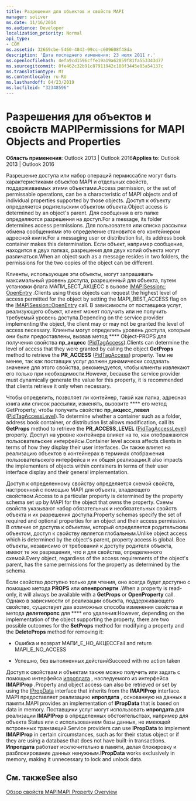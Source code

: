 ```yaml
---
title: Разрешения для объектов и свойств MAPI
manager: soliver
ms.date: 11/16/2014
ms.audience: Developer
localization_priority: Normal
api_type:
- COM
ms.assetid: 32669cbe-5460-4043-99cc-c609608f48da
description: 'Дата последнего изменения: 23 июля 2011 г.'
ms.openlocfilehash: 4efa9cd1596cffe19a19a62059f81fa553343d77
ms.sourcegitcommit: 8fe462c32b91c87911942c188f3445e85a54137c
ms.translationtype: MT
ms.contentlocale: ru-RU
ms.lasthandoff: 04/23/2019
ms.locfileid: "32348596"
---
```

# <a name="permissions-for-mapi-objects-and-properties"></a><span data-ttu-id="9d98c-103">Разрешения для объектов и свойств MAPI</span><span class="sxs-lookup"><span data-stu-id="9d98c-103">Permissions for MAPI Objects and Properties</span></span>

  
  
<span data-ttu-id="9d98c-104">**Область применения**: Outlook 2013 | Outlook 2016</span><span class="sxs-lookup"><span data-stu-id="9d98c-104">**Applies to**: Outlook 2013 | Outlook 2016</span></span> 
  
<span data-ttu-id="9d98c-105">Разрешение доступа или набор операций пермиссабле могут быть характеристиками объектов MAPI и отдельных свойств, поддерживаемых этими объектами.</span><span class="sxs-lookup"><span data-stu-id="9d98c-105">Access permission, or the set of permissable operations, can be a characteristic of MAPI objects and of individual properties supported by those objects.</span></span> <span data-ttu-id="9d98c-106">Доступ к объекту определяется родительским объектом объекта.</span><span class="sxs-lookup"><span data-stu-id="9d98c-106">Object access is determined by an object's parent.</span></span> <span data-ttu-id="9d98c-107">Для сообщения в его папке определяются разрешения на доступ.</span><span class="sxs-lookup"><span data-stu-id="9d98c-107">For a message, its folder determines access permissions.</span></span> <span data-ttu-id="9d98c-108">Для пользователя или списка рассылки обмена сообщениями это определение становится его контейнером адресной книги.</span><span class="sxs-lookup"><span data-stu-id="9d98c-108">For a messaging user or distribution list, its address book container makes this determination.</span></span> <span data-ttu-id="9d98c-109">Если объект, например сообщение, находится в двух папках, разрешения для двух копий объекта могут различаться.</span><span class="sxs-lookup"><span data-stu-id="9d98c-109">When an object such as a message resides in two folders, the permissions for the two copies of the object can be different.</span></span> 
  
<span data-ttu-id="9d98c-110">Клиенты, использующие эти объекты, могут запрашивать максимальный уровень доступа, разрешенный для объекта, путем установки флага МАПИ_БЕСТ_АКЦЕСС в вызове [IMAPISession:: OpenEntry](imapisession-openentry.md) .</span><span class="sxs-lookup"><span data-stu-id="9d98c-110">Clients using these objects can request the highest level of access permitted for the object by setting the MAPI_BEST_ACCESS flag on the [IMAPISession::OpenEntry](imapisession-openentry.md) call.</span></span> <span data-ttu-id="9d98c-111">В зависимости от поставщика услуг, реализующего объект, клиент может получить или не получить требуемый уровень доступа.</span><span class="sxs-lookup"><span data-stu-id="9d98c-111">Depending on the service provider implementing the object, the client may or may not be granted the level of access necessary.</span></span> <span data-ttu-id="9d98c-112">Клиенты могут определить уровень доступа, которым они были предоставлены, вызвав метод \*\*\*\* Object-PROPS для получения свойства **пр_акцесс** ([PidTagAccess](pidtagaccess-canonical-property.md)).</span><span class="sxs-lookup"><span data-stu-id="9d98c-112">Clients can determine the level of access that they were granted by calling the object **GetProps** method to retrieve the **PR_ACCESS** ([PidTagAccess](pidtagaccess-canonical-property.md)) property.</span></span> <span data-ttu-id="9d98c-113">Тем не менее, так как поставщик услуг должен динамически создавать значение для этого свойства, рекомендуется, чтобы клиенты извлекают его только при необходимости.</span><span class="sxs-lookup"><span data-stu-id="9d98c-113">However, because the service provider must dynamically generate the value for this property, it is recommended that clients retrieve it only when necessary.</span></span> 
  
<span data-ttu-id="9d98c-114">Чтобы определить, позволяет ли контейнер, такой как папка, адресная книга или список рассылки, изменять, вызовите \*\*\*\* его метод GetProperty, чтобы получить свойство **пр_акцесс_левел** ([PidTagAccessLevel](pidtagaccesslevel-canonical-property.md)).</span><span class="sxs-lookup"><span data-stu-id="9d98c-114">To determine whether a container such as a folder, address book container, or distribution list allows modification, call its **GetProps** method to retrieve the **PR_ACCESS_LEVEL** ([PidTagAccessLevel](pidtagaccesslevel-canonical-property.md)) property.</span></span> <span data-ttu-id="9d98c-115">Доступ на уровне контейнера влияет на то, как отображаются пользовательские интерфейсы.</span><span class="sxs-lookup"><span data-stu-id="9d98c-115">Container level access affects clients in terms of how they display their user interfaces.</span></span> <span data-ttu-id="9d98c-116">Он также влияет на реализацию объектов в контейнерах в терминах отображения пользовательского интерфейса и их общей реализации.</span><span class="sxs-lookup"><span data-stu-id="9d98c-116">It also impacts the implementers of objects within containers in terms of their user interface display and their general implementation.</span></span> 
  
<span data-ttu-id="9d98c-117">Доступ к определенному свойству определяется схемой свойств, настроенной с помощью MAPI для объекта, владеющего свойством.</span><span class="sxs-lookup"><span data-stu-id="9d98c-117">Access to a particular property is determined by the property schema set up by MAPI for the object that owns the property.</span></span> <span data-ttu-id="9d98c-118">Схемы свойств указывают набор обязательных и необязательных свойств объекта и их разрешения доступа.</span><span class="sxs-lookup"><span data-stu-id="9d98c-118">Property schemas specify the set of required and optional properties for an object and their access permission.</span></span> <span data-ttu-id="9d98c-119">В отличие от доступа к объектам, который определяется родительским объектом, доступ к свойству является глобальным.</span><span class="sxs-lookup"><span data-stu-id="9d98c-119">Unlike object access which is determined by the object's parent, property access is global.</span></span> <span data-ttu-id="9d98c-120">Все объекты, независимо от требований к доступу родителя объекта, имеют те же разрешения, что и для свойства, определенного схемой.</span><span class="sxs-lookup"><span data-stu-id="9d98c-120">Every object, regardless of the access requirements of the object's parent, has the same permissions for the property as determined by the schema.</span></span>
  
<span data-ttu-id="9d98c-121">Если свойство доступно только для чтения, оно всегда будет доступно с помощью метода **PROPS** или **опенпроперти** .</span><span class="sxs-lookup"><span data-stu-id="9d98c-121">When a property is read-only, it will always be available with a **GetProps** or **OpenProperty** call.</span></span> <span data-ttu-id="9d98c-122">Однако в зависимости от реализации объекта, поддерживающего свойство, существует два возможных способа изменения свойства и метода **делетепропс** для \*\*\*\* его удаления:</span><span class="sxs-lookup"><span data-stu-id="9d98c-122">However, depending on the implementation of the object supporting the property, there are two possible outcomes for the **SetProps** method for modifying a property and the **DeleteProps** method for removing it:</span></span> 
  
- <span data-ttu-id="9d98c-123">Ошибка и возврат МАПИ_Е_НО_АКЦЕСС</span><span class="sxs-lookup"><span data-stu-id="9d98c-123">Fail and return MAPI_E_NO_ACCESS</span></span>
    
- <span data-ttu-id="9d98c-124">Успешно, без выполненных действий</span><span class="sxs-lookup"><span data-stu-id="9d98c-124">Succeed with no action taken</span></span>
    
<span data-ttu-id="9d98c-125">Доступ к свойствам и объектам также можно получить или задать с помощью интерфейса [ипропдата](ipropdataimapiprop.md) , наследуемого из интерфейса **IMAPIProp** .</span><span class="sxs-lookup"><span data-stu-id="9d98c-125">Property and object access can also be retrieved or set by using the [IPropData](ipropdataimapiprop.md) interface that inherits from the **IMAPIProp** interface.</span></span> <span data-ttu-id="9d98c-126">MAPI предоставляет реализацию **ипропдата** , основанную на данных в памяти.</span><span class="sxs-lookup"><span data-stu-id="9d98c-126">MAPI provides an implementation of **IPropData** that is based on data in memory.</span></span> <span data-ttu-id="9d98c-127">Поставщики услуг могут использовать **ипропдата** для реализации **IMAPIProp** в определенных обстоятельствах, например для объекта Status или с использованием базы данных, не имеющей встроенных транзакций.</span><span class="sxs-lookup"><span data-stu-id="9d98c-127">Service providers can use **IPropData** to implement **IMAPIProp** in certain circumstances, such as for their status object or if they are using a database that does not have built-in transactions.</span></span> <span data-ttu-id="9d98c-128">**Ипропдата** работает исключительно в памяти, делая блокировку и разблокирование данных ненужным.</span><span class="sxs-lookup"><span data-stu-id="9d98c-128">**IPropData** works exclusively in memory, making it unnecessary to lock and unlock data.</span></span> 
  
## <a name="see-also"></a><span data-ttu-id="9d98c-129">См. также</span><span class="sxs-lookup"><span data-stu-id="9d98c-129">See also</span></span>



[<span data-ttu-id="9d98c-130">Обзор свойств MAPI</span><span class="sxs-lookup"><span data-stu-id="9d98c-130">MAPI Property Overview</span></span>](mapi-property-overview.md)

